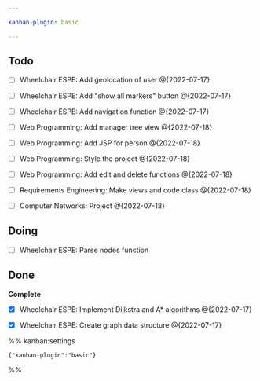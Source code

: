 ```yaml
---

kanban-plugin: basic

---
```


## Todo

- [ ] Wheelchair ESPE: Add geolocation of user @{2022-07-17}
- [ ] Wheelchair ESPE: Add "show all markers" button @{2022-07-17}
- [ ] Wheelchair ESPE: Add navigation function @{2022-07-17}
- [ ] Web Programming: Add manager tree view @{2022-07-18}
- [ ] Web Programming: Add JSP for person @{2022-07-18}
- [ ] Web Programming: Style the project @{2022-07-18}
- [ ] Web Programming: Add edit and delete functions @{2022-07-18}
- [ ] Requirements Engineering: Make views and code class @{2022-07-18}
- [ ] Computer Networks: Project @{2022-07-18}


## Doing

- [ ] Wheelchair ESPE: Parse nodes function


## Done

**Complete**
- [x] Wheelchair ESPE: Implement Dijkstra and A* algorithms @{2022-07-17}
- [x] Wheelchair ESPE: Create graph data structure @{2022-07-17}




%% kanban:settings
```
{"kanban-plugin":"basic"}
```
%%